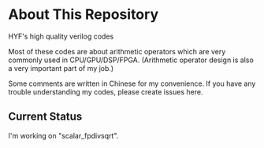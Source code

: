 # About This Repository
HYF's high quality verilog codes

Most of these codes are about arithmetic operators which are very commonly used in CPU/GPU/DSP/FPGA. (Arithmetic operator design is also a very important part of my job.)

Some comments are written in Chinese for my convenience. If you have any trouble understanding my codes, please create issues here.

## Current Status

I'm working on "scalar_fpdivsqrt".
